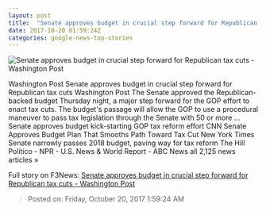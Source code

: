 ```yaml
---
layout: post
title:  "Senate approves budget in crucial step forward for Republican tax cuts - Washington Post"
date: 2017-10-20 01:59:24Z
categories: google-news-top-stories
---
```


![Senate approves budget in crucial step forward for Republican tax cuts - Washington Post](https://img.washingtonpost.com/rf/image_1484w/2010-2019/Wires/Images/2017-09-28/AP/Tax_Overhaul_30171-ed849.jpg?t=20170517)

Washington Post Senate approves budget in crucial step forward for Republican tax cuts Washington Post The Senate approved the Republican-backed budget Thursday night, a major step forward for the GOP effort to enact tax cuts. The budget's passage will allow the GOP to use a procedural maneuver to pass tax legislation through the Senate with 50 or more ... Senate approves budget kick-starting GOP tax reform effort CNN Senate Approves Budget Plan That Smooths Path Toward Tax Cut New York Times Senate narrowly passes 2018 budget, paving way for tax reform The Hill Politico - NPR - U.S. News & World Report - ABC News all 2,125 news articles »


Full story on F3News: [Senate approves budget in crucial step forward for Republican tax cuts - Washington Post](http://www.f3nws.com/n/RkN3XC)

> Posted on: Friday, October 20, 2017 1:59:24 AM
